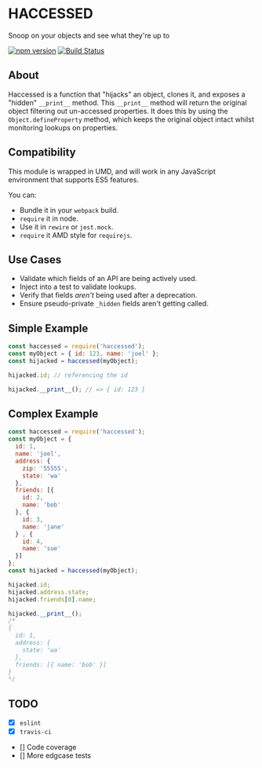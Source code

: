 # HACCESSED

Snoop on your objects and see what they're up to

[![npm version](https://badge.fury.io/js/haccessed.svg)](https://badge.fury.io/js/haccessed)
[![Build Status](https://travis-ci.org/joelgriffith/haccessed.svg?branch=master)](https://travis-ci.org/joelgriffith/haccessed)

## About

Haccessed is a function that "hijacks" an object, clones it, and exposes a "hidden" `__print__` method. This `__print__` method will return the original object filtering out un-accessed properties. It does this by using the `Object.defineProperty` method, which keeps the original object intact whilst monitoring lookups on properties.

## Compatibility
This module is wrapped in UMD, and will work in any JavaScript environment that supports ES5 features.

You can:

- Bundle it in your `webpack` build.
- `require` it in node.
- Use it in `rewire` or `jest.mock`.
- `require` it AMD style for `requirejs`.

## Use Cases

- Validate which fields of an API are being actively used.
- Inject into a test to validate lookups.
- Verify that fields _aren't_ being used after a deprecation.
- Ensure pseudo-private `_hidden` fields aren't getting called.

## Simple Example

```javascript
const haccessed = require('haccessed');
const myObject = { id: 123, name: 'joel' };
const hijacked = haccessed(myObject);

hijacked.id; // referencing the id

hijacked.__print__(); // => { id: 123 }
```

## Complex Example

```javascript
const haccessed = require('haccessed');
const myObject = {
  id: 1,
  name: 'joel',
  address: {
    zip: '55555',
    state: 'wa'
  },
  friends: [{
    id: 2,
    name: 'bob'
  }, {
    id: 3,
    name: 'jane'
  } , {
    id: 4,
    name: 'sue'
  }]
};
const hijacked = haccessed(myObject);

hijacked.id;
hijacked.address.state;
hijacked.friends[0].name;

hijacked.__print__();
/*
{
  id: 1,
  address: {
    state: 'wa'
  },
  friends: [{ name: 'bob' }]
}
*/
```

## TODO
- [X] `eslint`
- [X] `travis-ci`
- [] Code coverage
- [] More edgcase tests
